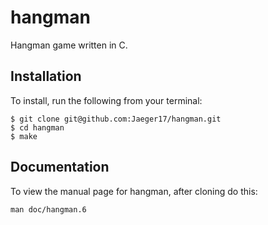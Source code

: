 hangman
=====
Hangman game written in C.

Installation
------------
To install, run the following from your terminal:

```
$ git clone git@github.com:Jaeger17/hangman.git
$ cd hangman
$ make
```

Documentation
------------
To view the manual page for hangman, after cloning do this:

```
man doc/hangman.6
```
